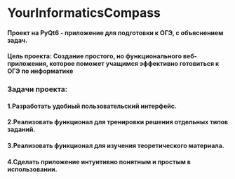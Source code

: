 # YourInformaticsCompass
#### Проект на PyQt6 - приложение для подготовки к ОГЭ, с объяснением задач.
#### Цель проекта: Создание простого, но функционального веб-приложения, которое поможет учащимся эффективно готовиться к ОГЭ по информатике

### Задачи проекта:
#### 1.Разработать удобный пользовательский интерфейс.
#### 2.Реализовать функционал для тренировки решения отдельных типов заданий.
#### 3.Реализовать функционал для изучения теоретического материала.
#### 4.Сделать приложение интуитивно понятным и простым в использовании.
